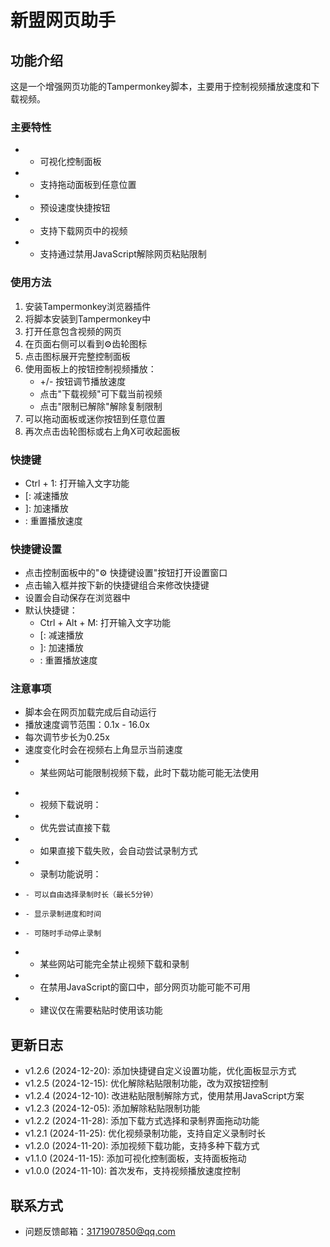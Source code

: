 # 新盟网页助手

## 功能介绍
这是一个增强网页功能的Tampermonkey脚本，主要用于控制视频播放速度和下载视频。

### 主要特性
+ - 可视化控制面板
+ - 支持拖动面板到任意位置
+ - 预设速度快捷按钮
+ - 支持下载网页中的视频
+ - 支持通过禁用JavaScript解除网页粘贴限制

### 使用方法
1. 安装Tampermonkey浏览器插件
2. 将脚本安装到Tampermonkey中
3. 打开任意包含视频的网页
4. 在页面右侧可以看到⚙️齿轮图标
5. 点击图标展开完整控制面板
6. 使用面板上的按钮控制视频播放：
   - +/- 按钮调节播放速度
   - 点击"下载视频"可下载当前视频
   - 点击"限制已解除"解除复制限制
7. 可以拖动面板或迷你按钮到任意位置
8. 再次点击齿轮图标或右上角X可收起面板

### 快捷键
- Ctrl + 1: 打开输入文字功能
- [: 减速播放
- ]: 加速播放
- \: 重置播放速度

### 快捷键设置
- 点击控制面板中的"⚙️ 快捷键设置"按钮打开设置窗口
- 点击输入框并按下新的快捷键组合来修改快捷键
- 设置会自动保存在浏览器中
- 默认快捷键：
  - Ctrl + Alt + M: 打开输入文字功能
  - [: 减速播放
  - ]: 加速播放
  - \: 重置播放速度

### 注意事项
- 脚本会在网页加载完成后自动运行
- 播放速度调节范围：0.1x - 16.0x
- 每次调节步长为0.25x
- 速度变化时会在视频右上角显示当前速度
- - 某些网站可能限制视频下载，此时下载功能可能无法使用
+ - 视频下载说明：
+   - 优先尝试直接下载
+   - 如果直接下载失败，会自动尝试录制方式
+   - 录制功能说明：
+     - 可以自由选择录制时长（最长5分钟）
+     - 显示录制进度和时间
+     - 可随时手动停止录制
+   - 某些网站可能完全禁止视频下载和录制
+ - 在禁用JavaScript的窗口中，部分网页功能可能不可用
+ - 建议仅在需要粘贴时使用该功能

## 更新日志
- v1.2.6 (2024-12-20): 添加快捷键自定义设置功能，优化面板显示方式
- v1.2.5 (2024-12-15): 优化解除粘贴限制功能，改为双按钮控制
- v1.2.4 (2024-12-10): 改进粘贴限制解除方式，使用禁用JavaScript方案
- v1.2.3 (2024-12-05): 添加解除粘贴限制功能
- v1.2.2 (2024-11-28): 添加下载方式选择和录制界面拖动功能
- v1.2.1 (2024-11-25): 优化视频录制功能，支持自定义录制时长
- v1.2.0 (2024-11-20): 添加视频下载功能，支持多种下载方式
- v1.1.0 (2024-11-15): 添加可视化控制面板，支持面板拖动
- v1.0.0 (2024-11-10): 首次发布，支持视频播放速度控制

## 联系方式
- 问题反馈邮箱：3171907850@qq.com
